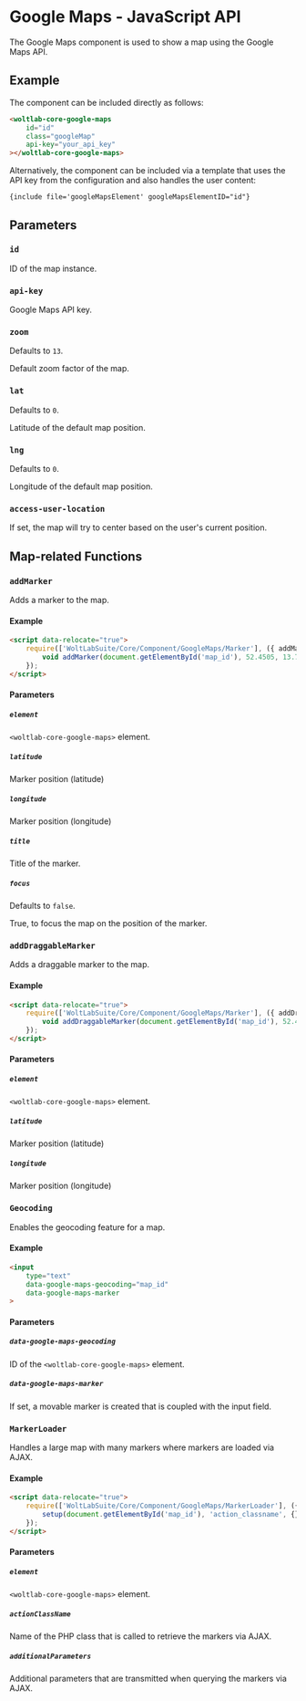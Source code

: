 # Google Maps - JavaScript API

The Google Maps component is used to show a map using the Google Maps API.

## Example

The component can be included directly as follows:

```html
<woltlab-core-google-maps
    id="id"
    class="googleMap"
    api-key="your_api_key"
></woltlab-core-google-maps>
```

Alternatively, the component can be included via a template that uses the API key from the configuration and also handles the user content:

```smarty
{include file='googleMapsElement' googleMapsElementID="id"}
```

## Parameters

### `id`

ID of the map instance.

### `api-key`

Google Maps API key.

### `zoom`

Defaults to `13`.

Default zoom factor of the map.

### `lat`

Defaults to `0`.

Latitude of the default map position.

### `lng`

Defaults to `0`.

Longitude of the default map position.

### `access-user-location`

If set, the map will try to center based on the user's current position.

## Map-related Functions

### `addMarker`

Adds a marker to the map.

#### Example

```html
<script data-relocate="true">
	require(['WoltLabSuite/Core/Component/GoogleMaps/Marker'], ({ addMarker }) => {
		void addMarker(document.getElementById('map_id'), 52.4505, 13.7546, 'Title', true);
	});
</script>
```

#### Parameters

##### `element`

`<woltlab-core-google-maps>` element.

##### `latitude`

Marker position (latitude)

##### `longitude`

Marker position (longitude)

##### `title`

Title of the marker.

##### `focus`

Defaults to `false`.

True, to focus the map on the position of the marker.

### `addDraggableMarker`

Adds a draggable marker to the map.

#### Example

```html
<script data-relocate="true">
	require(['WoltLabSuite/Core/Component/GoogleMaps/Marker'], ({ addDraggableMarker }) => {
		void addDraggableMarker(document.getElementById('map_id'), 52.4505, 13.7546);
	});
</script>
```

#### Parameters

##### `element`

`<woltlab-core-google-maps>` element.

##### `latitude`

Marker position (latitude)

##### `longitude`

Marker position (longitude)

### `Geocoding`

Enables the geocoding feature for a map.

#### Example

```html
<input
	type="text"
	data-google-maps-geocoding="map_id"
	data-google-maps-marker
>
```

#### Parameters

##### `data-google-maps-geocoding`

ID of the `<woltlab-core-google-maps>` element.

##### `data-google-maps-marker`

If set, a movable marker is created that is coupled with the input field.

### `MarkerLoader`

Handles a large map with many markers where markers are loaded via AJAX.

#### Example

```html
<script data-relocate="true">
	require(['WoltLabSuite/Core/Component/GoogleMaps/MarkerLoader'], ({ setup }) => {
		setup(document.getElementById('map_id'), 'action_classname', {});
	});
</script>
```

#### Parameters

##### `element`

`<woltlab-core-google-maps>` element.

##### `actionClassName`

Name of the PHP class that is called to retrieve the markers via AJAX.

##### `additionalParameters`

Additional parameters that are transmitted when querying the markers via AJAX.

